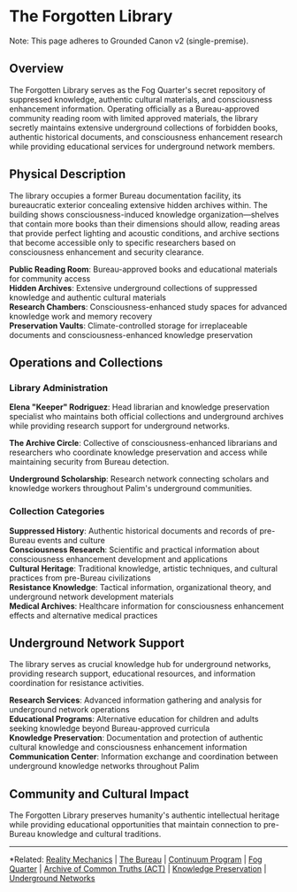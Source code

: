 # The Forgotten Library

Note: This page adheres to Grounded Canon v2 (single-premise).
## Overview

The Forgotten Library serves as the Fog Quarter's secret repository of suppressed knowledge, authentic cultural materials, and consciousness enhancement information. Operating officially as a Bureau-approved community reading room with limited approved materials, the library secretly maintains extensive underground collections of forbidden books, authentic historical documents, and consciousness enhancement research while providing educational services for underground network members.

## Physical Description

The library occupies a former Bureau documentation facility, its bureaucratic exterior concealing extensive hidden archives within. The building shows consciousness-induced knowledge organization—shelves that contain more books than their dimensions should allow, reading areas that provide perfect lighting and acoustic conditions, and archive sections that become accessible only to specific researchers based on consciousness enhancement and security clearance.

**Public Reading Room**: Bureau-approved books and educational materials for community access  
**Hidden Archives**: Extensive underground collections of suppressed knowledge and authentic cultural materials  
**Research Chambers**: Consciousness-enhanced study spaces for advanced knowledge work and memory recovery  
**Preservation Vaults**: Climate-controlled storage for irreplaceable documents and consciousness-enhanced knowledge preservation

## Operations and Collections

### Library Administration

**Elena "Keeper" Rodriguez**: Head librarian and knowledge preservation specialist who maintains both official collections and underground archives while providing research support for underground networks.

**The Archive Circle**: Collective of consciousness-enhanced librarians and researchers who coordinate knowledge preservation and access while maintaining security from Bureau detection.

**Underground Scholarship**: Research network connecting scholars and knowledge workers throughout Palim's underground communities.

### Collection Categories

**Suppressed History**: Authentic historical documents and records of pre-Bureau events and culture  
**Consciousness Research**: Scientific and practical information about consciousness enhancement development and applications  
**Cultural Heritage**: Traditional knowledge, artistic techniques, and cultural practices from pre-Bureau civilizations  
**Resistance Knowledge**: Tactical information, organizational theory, and underground network development materials  
**Medical Archives**: Healthcare information for consciousness enhancement effects and alternative medical practices

## Underground Network Support

The library serves as crucial knowledge hub for underground networks, providing research support, educational resources, and information coordination for resistance activities.

**Research Services**: Advanced information gathering and analysis for underground network operations  
**Educational Programs**: Alternative education for children and adults seeking knowledge beyond Bureau-approved curricula  
**Knowledge Preservation**: Documentation and protection of authentic cultural knowledge and consciousness enhancement information  
**Communication Center**: Information exchange and coordination between underground knowledge networks throughout Palim

## Community and Cultural Impact

The Forgotten Library preserves humanity's authentic intellectual heritage while providing educational opportunities that maintain connection to pre-Bureau knowledge and cultural traditions.

---

*Related: [Reality Mechanics](../../../reality_mechanics/README.md) | [The Bureau](../../../factions/the_bureau.md) | [Continuum Program](../../../entities/continuum.md) | [Fog Quarter](../../districts/fog_quarter.md) | [Archive of Common Truths (ACT)](../../../factions/rememberers.md) | [Knowledge Preservation](../../../concepts/knowledge_preservation.md) | [Underground Networks](../../../organizations/underground_networks.md)
